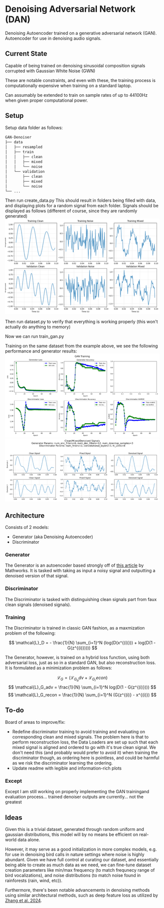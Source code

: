 # Denoising Adversarial Network (DAN)

Denoising Autoencoder trained on a generative adversarial network (GAN). Autoencoder for use in denoising
audio signals.

## Current State

Capable of being trained on denoising sinusoidal composition signals corrupted with Gaussian White Noise (GWN)

These are notable constraints, and even with these, the training process is computationally expensive when training on a standard laptop. 

Can assumably be extended to train on sample rates of up to 44100Hz when given proper computational power.

## Setup

Setup data folder as follows:

```
GAN-Denoiser
├── data
│   ├── resampled
│   ├── train
│   │   ├── clean
│   │   ├── mixed
│   │   └── noise
│   └── validation
│       ├── clean
│       ├── mixed
│       └── noise
└── ...
```

Then run create_data.py
This should result in folders being filled with data, and displaying plots for a random signal from each folder.
Signals should be displayed as follows (different of course, since they are randomly generated)
![Created Data](images/generated_data.png)

Then run dataset.py to verify that everything is working properly (this won't actually do anything to memory)

Now we can run train_gan.py

Training on the same dataset from the example above, we see the following performance and generator results:
![Models Training](images/performance_plot.png)
![Denoiser Output Examples](images/denoised_output_examples.png)


## Architecture

Consists of 2 models:
- Generator (aka Denoising Autoencoder)
- Discriminator

### Generator

The Generator is an autoencoder based strongly off of [this article](https://www.mathworks.com/help/signal/ug/denoise-signals-with-generative-adversarial-networks.html) by Mathworks. It is tasked with taking as input a noisy signal and outputting a denoised version of that signal.

### Discriminator

The Discriminator is tasked with distinguishing clean signals part from faux clean signals (denoised signals). 

### Training

The Discriminator is trained in classic GAN fashion, as a maxmization problem of the following:

$$
\mathcal{L}_D = - \frac{1}{N} \sum_{i=1}^N (log(D(x^{(i)})) + log(D(1 - G(z^{(i)}))))
$$

The Generator, however, is trained on a hybrid loss function, using both adversarial loss, just as so in a standard GAN, but also reconstruction loss. It is formulated as a minimization problem as follows:

$$
\mathcal{L}_G = (\mathcal{L}_G_adv + \mathcal{L}_G_recon)
$$
$$
\mathcal{L}_G_adv = \frac{1}{N} \sum_{i=1}^N log(D(1 - G(z^{(i)})))
$$
$$
\mathcal{L}_G_recon = \frac{1}{N} \sum_{i=1}^N (G(z^{(i)} - x^{(i)})
$$

## To-do

Board of areas to improve/fix:
- Redefine discriminator training to avoid training and evaluating on corresponding clean and mixed signals. The problem here is that to perform reconstruction loss, the Data Loaders are set up such that each mixed signal is aligned and ordered to go with it's true clean signal. We don't need this (and probably would prefer to avoid it) when training the discriminator though, as ordering here is pointless, and could be harmful as we risk the discriminator learning the ordering. 
- Update readme with legible and information-rich plots

### Except
Except I am still working on properly implementing the GAN trainingand evaluation process... trained denoiser outputs are currently... not the greatest

## Ideas

Given this is a trivial dataset, generated through random uniform and gaussian distributions, this model will by no means be efficient on real-world data alone. 

However, it may serve as a good initialization in more complex models, e.g. for use in denoising bird calls in nature settings where noise is highly abundant. Given we have full control at curating our dataset, and essentially being able to create as much data as we need, we can fine-tune dataset creation parameters like min/max frequency (to match frequnecy range of bird vocalizations), and noise distributions (to match noise found in rainforests (rain, wind, etc)).

Furthermore, there's been notable advancements in denoising methods using similar architectural methods, such as deep feature loss as utilized by [Zhang et al. 2024](https://www.sciencedirect.com/science/article/pii/S1574954124000591). 